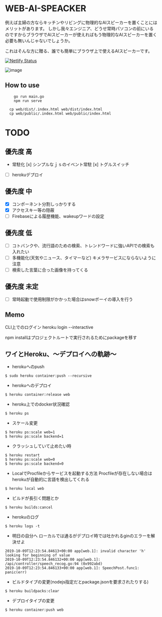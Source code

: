 # WEB-AI-SPEACKER
例えば主婦の方ならキッチンやリビングに物理的なAIスピーカーを置くことにはメリットがあります。
しかし我々エンジニア、どうせ常時パソコンの前にいるのですからブラウザでAIスピーカーが使えればもう物理的なAIスピーカーを置く必要も無いんじゃないでしょうか。

これはそんな方に贈る、誰でも簡単にブラウザ上で使えるAIスピーカーです。

[![Netlify Status](https://api.netlify.com/api/v1/badges/a5f1ea19-7eff-4808-935f-15802d06ba8f/deploy-status)](https://app.netlify.com/sites/wonderful-lumiere-a11a2e/deploys)

![image](https://user-images.githubusercontent.com/25472671/65835454-37bbef00-e321-11e9-85a4-a3670d18eb6f.png)

## How to use
```
    go run main.go
    npm run serve

  cp web/dist/.index.html web/dist/index.html
  cp web/public/.index.html web/public/index.html
```



# TODO
## 優先度 高
- 常駐化
  [x] シンプルなｊｓのイベント常駐
  [x] トグルスイッチ
- [ ] herokuデプロイ

## 優先度 中
- [x] コンポーネント分割しっかりする
- [x] アクセスキー等の隠蔽
- [ ] Firebaseによる履歴機能、wakeupワードの設定

## 優先度 低
- [ ] コトバンクや、流行語のための検索、トレンドワードに強いAPIでの検索も入れたい
- [ ] 多機能化(天気やニュース、タイマーなど)
    キメラサービスにならないように注意
- [ ] 検索した言葉に合った画像を持ってくる

## 優先度 未定
- [ ] 常時起動で使用制限がかかった場合はsnowボーイの導入を行う

## Memo
CLI上でのログイン
heroku login --interactive

npm installはプロジェクトルートで実行されるためにpackageを移す

## ワイとHeroku、〜デプロイへの軌跡〜
- herokuへのpush
```
$ sudo heroku container:push --recursive
```
- herokuへのデプロイ
```
$ heroku container:release web
```

- heroku上でのdocker状況確認
```
$ heroku ps
```

- スケール変更
```
$ heroku ps:scale web=1
$ heroku ps:scale backend=1
```

- クラッシュしていて止めたい時
```
$ heroku restart
$ heroku ps:scale web=0
$ heroku ps:scale backend=0
```

- LocalでProcfileからサービスを起動する方法
  Procfileが存在しない場合はherokuが自動的に言語を検出してくれる
```
$ heroku local web
```

- ビルドが長引く問題とか
```
$ heroku builds:cancel
```

- herokuのログ
```
$ heroku logs -t 
```

- 明日の自分へ
ローカルでは通るがデプロイ時では吐かれるginのエラーを解決せよ
```
2019-10-09T12:23:54.84613+00:00 app[web.1]: invalid character 'h' looking for beginning of value
2019-10-09T12:23:54.846132+00:00 app[web.1]: /api/controller/speech_recog.go:94 (0x992abd)
2019-10-09T12:23:54.846133+00:00 app[web.1]: SpeechPost.func1: panic(err)
```

- ビルドタイプの変更(nodejs指定だとpackage.jsonを要求されたりする)
```
$ heroku buildpacks:clear
```

- デプロイタイプの変更
```
$ heroku container:push web
```
